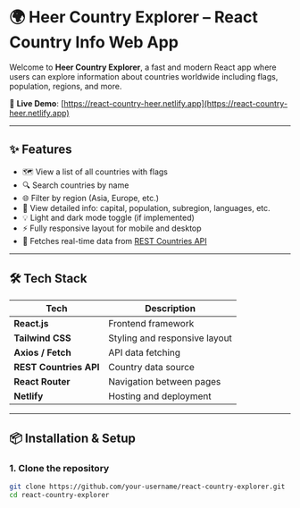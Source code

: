 # 🌍 Heer Country Explorer – React Country Info Web App

Welcome to **Heer Country Explorer**, a fast and modern React app where users can explore information about countries worldwide including flags, population, regions, and more.

🔗 **Live Demo**: [https://react-country-heer.netlify.app](https://react-country-heer.netlify.app)

---

## ✨ Features

- 🗺️ View a list of all countries with flags  
- 🔍 Search countries by name  
- 🌐 Filter by region (Asia, Europe, etc.)  
- 🧾 View detailed info: capital, population, subregion, languages, etc.  
- 💡 Light and dark mode toggle (if implemented)  
- ⚡ Fully responsive layout for mobile and desktop  
- 📡 Fetches real-time data from [REST Countries API](https://restcountries.com/)

---

## 🛠️ Tech Stack

| Tech               | Description                          |
|--------------------|--------------------------------------|
| **React.js**       | Frontend framework                   |
| **Tailwind CSS**   | Styling and responsive layout        |
| **Axios / Fetch**  | API data fetching                    |
| **REST Countries API** | Country data source            |
| **React Router**   | Navigation between pages             |
| **Netlify**        | Hosting and deployment               |

---

## 📦 Installation & Setup

### 1. Clone the repository
```bash
git clone https://github.com/your-username/react-country-explorer.git
cd react-country-explorer
